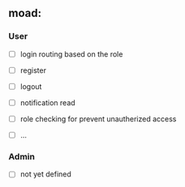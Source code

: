 ## moad:

### User
- [ ] login routing based on  the role

- [ ] register  

- [ ] logout  

- [ ] notification read

- [ ] role checking  for prevent unautherized access 

- [ ] ...  

### Admin 
- [ ] not yet defined  